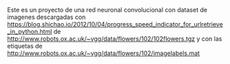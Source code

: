 Este es un proyecto de una red neuronal convolucional con dataset de imagenes descargadas con 
https://blog.shichao.io/2012/10/04/progress_speed_indicator_for_urlretrieve_in_python.html de 
http://www.robots.ox.ac.uk/~vgg/data/flowers/102/102flowers.tgz y con las etiquetas de 
http://www.robots.ox.ac.uk/~vgg/data/flowers/102/imagelabels.mat
